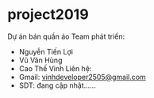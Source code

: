 # project2019
Dự án bán quần áo
Team phát triển:
- Nguyễn Tiến Lợi
- Vũ Văn Hùng
- Cao Thế Vinh
Liên hệ:
- Gmail: vinhdeveloper2505@gmail.com
- SDT: đang cập nhật......
